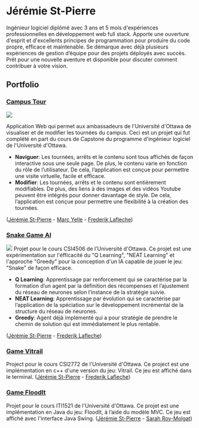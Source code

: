 # Jérémie St-Pierre
Ingénieur logiciel diplômé avec 3 ans et 5 mois d'expériences professionnelles en développement web full stack. Apporte une ouverture d'esprit et d'excellents principes de programmation pour produire du code propre, efficace et maintenable. Se démarque avec déjà plusieurs expériences de gestion d’équipe pour des projets déployés avec succès. Prêt pour une nouvelle aventure et disponible pour discuter comment contribuer à votre vision.

## Portfolio

### [Campus Tour](https://youtu.be/x4qiSbWoKxc)
<img src="https://user-images.githubusercontent.com/111090400/197367034-658cb480-002f-45d5-b903-bdf0cb321d3b.png" />

Application Web qui permet aux ambassadeurs de l'Université d'Ottawa de visualiser et de modifier les tournées du campus. Ceci est un projet qui fut complété en part du cours de Capstone du programme d'ingénieur logiciel de l'Université d'Ottawa.

- **Naviguer**: Les tournées, arrêts et le contenu sont tous affichés de façon interactive sous une seule page. De plus, le contenu varie en fonction du rôle de l’utilisateur. De cela, l’application est conçue pour permettre une visite virtuelle, facile et efficace.
- **Modifier**: Les tournées, arrêts et le contenu sont entièrement modifiables. De plus, des liens à des images et des vidéos Youtube peuvent être intégrés pour donner davantage de style. De cela, l’application est conçue pour permettre une flexibilité à la création des tournées.

([Jérémie St-Pierre](https://www.linkedin.com/in/jstpi047/) - [Marc Yelle](https://www.linkedin.com/in/marc-yelle-55312a14a/) - [Frederik Lafleche](https://www.linkedin.com/in/frederik-lafleche/))

### [Snake Game AI](https://github.com/jstpi/AI-Game-Snake)
<img src="https://user-images.githubusercontent.com/111090400/197367447-f4e3e3d6-8f1a-4e74-9557-34b558c91927.png" />
Projet pour le cours CSI4506 de l'Université d'Ottawa. Ce projet est une expérimentation sur l'éfficacité du "Q Learning", "NEAT Learning" et l'approche "Greedy" pour la conception d'un IA capable de jouer le jeu: "Snake" de façon efficace. 

- **Q Learning**: Apprentissage par renforcement qui se caractérise par la formation d’un agent par la définition des récompenses et l’ajustement du réseau de neurones selon l’instance de la stratégie suivie.
- **NEAT Learning**: Apprentissage par évolution qui se caractérise par l’application de la spéciation sur le développement incrémental de la structure du réseau de neurones.
- **Greedy**: Agent déjà implémenté qui a pour stratégie de prendre le chemin de solution qui est immédiatement le plus rentable.

([Jérémie St-Pierre](https://www.linkedin.com/in/jstpi047/) - [Frederik Lafleche](https://www.linkedin.com/in/frederik-lafleche/))

### [Game Vitrail](https://github.com/jstpi/Game-Vitrail)
Project pour le cours CSI2772 de l'Université d'Ottawa. Ce project est une implémentation en c++ d'une version du jeu: Vitrail. Ce jeu est affiché dans le terminal. ([Jérémie St-Pierre](https://www.linkedin.com/in/jstpi047/) - [Frederik Lafleche](https://www.linkedin.com/in/frederik-lafleche/))

### [Game FloodIt](https://github.com/jstpi/Game-FloodIt)
Projet pour le cours ITI1521 de l'Université d'Ottawa. Ce projet est une implémentation en Java du jeu: FloodIt, à l’aide du modèle MVC. Ce jeu est affiché avec l'interface Java Swing. ([Jérémie St-Pierre](https://www.linkedin.com/in/jstpi047/) - [Sarah Roy-Molgat](https://www.linkedin.com/in/sroymolgat/))
